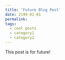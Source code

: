 ```yaml
---
title: 'Future Blog Post'
date: 2199-01-01
permalink: 
tags:
  - cool posts
  - category1
  - category2
---
```


This post is for future!